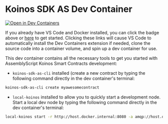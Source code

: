 # Koinos SDK AS Dev Container

[![Open in Dev Containers](https://img.shields.io/static/v1?label=Dev%20Containers&message=Open&color=blue&logo=visualstudiocode)](https://vscode.dev/redirect?url=vscode://ms-vscode-remote.remote-containers/cloneInVolume?url=https://github.com/roaminro/koinos-sdk-as-dev-container)

If you already have VS Code and Docker installed, you can click the badge above or [here](https://vscode.dev/redirect?url=vscode://ms-vscode-remote.remote-containers/cloneInVolume?url=https://github.com/roaminro/koinos-sdk-as-dev-container) to get started. Clicking these links will cause VS Code to automatically install the Dev Containers extension if needed, clone the source code into a container volume, and spin up a dev container for use.

This dev container contains all the necessary tools to get you started with AssemblyScript Koinos Smart Contracts development:

- `koinos-sdk-as-cli` installed (create a new contract by typing the following command directly in the dev container's terminal:

```sh
koinos-sdk-as-cli create myawesomecontract
```

- `local-koinos` installed to allow you to quickly start a development node. Start a local dev node by typing the following command directly in the dev container's terminal:
```sh
local-koinos start -r http://host.docker.internal:8080 -a amqp://host.docker.internal:5672
```